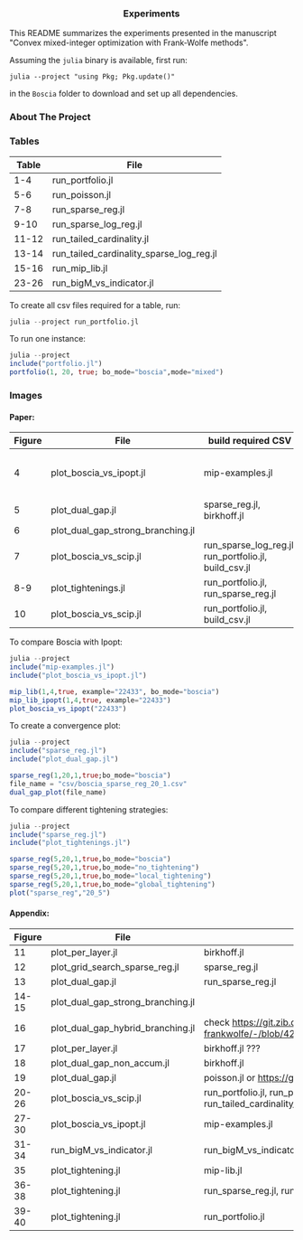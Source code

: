 <a name="readme-top"></a>

<h3 align="center">Experiments</h3>

This README summarizes the experiments presented in the manuscript "Convex mixed-integer optimization with Frank-Wolfe methods".

Assuming the `julia` binary is available, first run:
```shell
julia --project "using Pkg; Pkg.update()"
```
in the `Boscia` folder to download and set up all dependencies.

<!-- ABOUT THE PROJECT -->
### About The Project

<!-- ### Examples
- portfolio -->

### Tables
|   Table| File  |
|---|---|
| 1-4 | run_portfolio.jl |
| 5-6 | run_poisson.jl  |
| 7-8 | run_sparse_reg.jl |
| 9-10 |run_sparse_log_reg.jl |
| 11-12 |run_tailed_cardinality.jl |
| 13-14 |run_tailed_cardinality_sparse_log_reg.jl |
| 15-16 |run_mip_lib.jl |
| 23-26 |run_bigM_vs_indicator.jl |

To create all csv files required for a table, run: 

```julia
julia --project run_portfolio.jl
```

To run one instance:
```julia
julia --project 
include("portfolio.jl")
portfolio(1, 20, true; bo_mode="boscia",mode="mixed")
```

### Images
#### Paper:

| Figure | File | build required CSV | issues |
|---|---|---|---|
| 4 |plot_boscia_vs_ipopt.jl | mip-examples.jl | wrong julia version ??
| 5 |plot_dual_gap.jl | sparse_reg.jl, birkhoff.jl | |
| 6 |plot_dual_gap_strong_branching.jl |
| 7 |plot_boscia_vs_scip.jl | run_sparse_log_reg.jl, run_portfolio.jl, build_csv.jl | |
| 8-9 |plot_tightenings.jl | run_portfolio.jl, run_sparse_reg.jl
| 10 |plot_boscia_vs_scip.jl |run_portfolio.jl, build_csv.jl |

To compare Boscia with Ipopt:
```julia
julia --project
include("mip-examples.jl")
include("plot_boscia_vs_ipopt.jl")

mip_lib(1,4,true, example="22433", bo_mode="boscia")
mip_lib_ipopt(1,4,true, example="22433")
plot_boscia_vs_ipopt("22433")
```

To create a convergence plot:
```julia
julia --project
include("sparse_reg.jl")
include("plot_dual_gap.jl")

sparse_reg(1,20,1,true;bo_mode="boscia")
file_name = "csv/boscia_sparse_reg_20_1.csv"
dual_gap_plot(file_name)
```

To compare different tightening strategies:
```julia
julia --project
include("sparse_reg.jl")
include("plot_tightenings.jl")

sparse_reg(5,20,1,true,bo_mode="boscia")
sparse_reg(5,20,1,true,bo_mode="no_tightening")
sparse_reg(5,20,1,true,bo_mode="local_tightening")
sparse_reg(5,20,1,true,bo_mode="global_tightening")
plot("sparse_reg","20_5")
```

#### Appendix: 

| Figure | File | CSV |
|---|---|---|
| 11 | plot_per_layer.jl | birkhoff.jl |
| 12 | plot_grid_search_sparse_reg.jl | sparse_reg.jl |
| 13 | plot_dual_gap.jl | run_sparse_reg.jl |
| 14-15 | plot_dual_gap_strong_branching.jl |
| 16 | plot_dual_gap_hybrid_branching.jl | check https://git.zib.de/optimization/binary-frankwolfe/-/blob/424a0fa24994feceda3551316868152981fba179/BranchWolfe/experiments/int_sparse_regression.jl
| 17 | plot_per_layer.jl | birkhoff.jl ??? |
| 18 | plot_dual_gap_non_accum.jl | birkhoff.jl |
| 19 | plot_dual_gap.jl | poisson.jl or https://git.zib.de/optimization/binary-frankwolfe/-/blob/pyplot/BranchWolfe/experiments/poisson.jl ?
| 20-26 | plot_boscia_vs_scip.jl | run_portfolio.jl, run_poisson.jl, run_sparse_reg.jl, run_sparse_log_reg.jl, run_tailed_cardinality.jl, run_tailed_cardinality_sparse_log_reg.jl, build_csv.jl |
| 27-30 | plot_boscia_vs_ipopt.jl | mip-examples.jl |
| 31-34 | run_bigM_vs_indicator.jl | run_bigM_vs_indicator.jl
| 35 | plot_tightening.jl | mip-lib.jl |
| 36-38 | plot_tightening.jl | run_sparse_reg.jl, run_portfolio.jl |
| 39-40 | plot_tightening.jl | run_portfolio.jl |
 
   <!-- ```sh
   git clone https://github.com/github_username/repo_name.git
   ```
 -->







